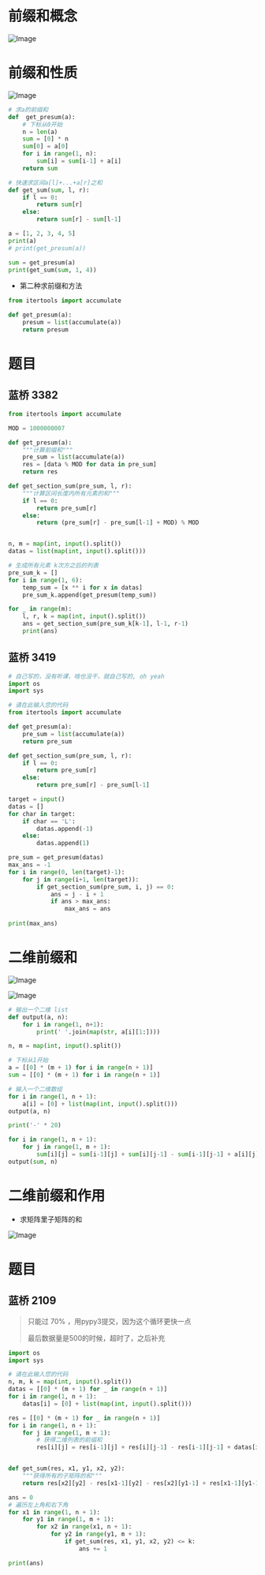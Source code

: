 # 前缀和概念

![Image](https://github.com/user-attachments/assets/4a214a37-1c52-4032-a834-71957e36ff9a)

# 前缀和性质

![Image](https://github.com/user-attachments/assets/4275db51-81c7-467d-9e86-6c6247273319)

```python
# 求a的前缀和
def  get_presum(a):
    # 下标从0开始
    n = len(a)
    sum = [0] * n
    sum[0] = a[0]
    for i in range(1, n):
        sum[i] = sum[i-1] + a[i]
    return sum

# 快速求区间a[l]+...+a[r]之和
def get_sum(sum, l, r):
    if l == 0:
        return sum[r]
    else:
        return sum[r] - sum[l-1]

a = [1, 2, 3, 4, 5]
print(a)
# print(get_presum(a))

sum = get_presum(a)
print(get_sum(sum, 1, 4))
```

- 第二种求前缀和方法

```python
from itertools import accumulate

def get_presum(a):
    presum = list(accumulate(a))
    return presum
```

# 题目

## 蓝桥 3382

```python
from itertools import accumulate

MOD = 1000000007

def get_presum(a):
    """计算前缀和"""
    pre_sum = list(accumulate(a))
    res = [data % MOD for data in pre_sum]
    return res

def get_section_sum(pre_sum, l, r):
    """计算区间长度内所有元素的和"""
    if l == 0:
        return pre_sum[r]
    else:
        return (pre_sum[r] - pre_sum[l-1] + MOD) % MOD


n, m = map(int, input().split())
datas = list(map(int, input().split()))

# 生成所有元素 k次方之后的列表  
pre_sum_k = []
for i in range(1, 6):
    temp_sum = [x ** i for x in datas]
    pre_sum_k.append(get_presum(temp_sum))

for _ in range(m):
    l, r, k = map(int, input().split())
    ans = get_section_sum(pre_sum_k[k-1], l-1, r-1)
    print(ans)

```

## 蓝桥 3419	

```python
# 自己写的，没有听课，啥也没干，就自己写的, oh yeah
import os
import sys

# 请在此输入您的代码
from itertools import accumulate

def get_presum(a):
    pre_sum = list(accumulate(a))
    return pre_sum

def get_section_sum(pre_sum, l, r):
    if l == 0:
        return pre_sum[r]
    else:
        return pre_sum[r] - pre_sum[l-1]

target = input()
datas = []
for char in target:
    if char == 'L':
        datas.append(-1)
    else:
        datas.append(1)

pre_sum = get_presum(datas)
max_ans = -1
for i in range(0, len(target)-1):
    for j in range(i+1, len(target)):
        if get_section_sum(pre_sum, i, j) == 0:
            ans = j - i + 1
            if ans > max_ans:
                max_ans = ans
                
print(max_ans)
```

# 二维前缀和

![Image](https://github.com/user-attachments/assets/e1c81ff4-2b96-4d9c-a205-538bc91c8b42)

![Image](https://github.com/user-attachments/assets/d1df0764-7cc2-4398-a337-f5224521d92a)

```python
# 输出一个二维 list
def output(a, n):
    for i in range(1, n+1):
        print(' '.join(map(str, a[i][1:])))

n, m = map(int, input().split())

# 下标从1开始
a = [[0] * (m + 1) for i in range(n + 1)]
sum = [[0] * (m + 1) for i in range(n + 1)]

# 输入一个二维数组
for i in range(1, n + 1):
    a[i] = [0] + list(map(int, input().split()))
output(a, n)

print('-' * 20)

for i in range(1, n + 1):
    for j in range(1, m + 1):
        sum[i][j] = sum[i-1][j] + sum[i][j-1] - sum[i-1][j-1] + a[i][j]
output(sum, n)
```

# 二维前缀和作用

- 求矩阵里子矩阵的和

![Image](https://github.com/user-attachments/assets/b1d3dd1b-8cf0-40cc-b6a3-7ee29bee8ac6)

# 题目

## 蓝桥 2109

> 只能过 70% ，用pypy3提交，因为这个循环更快一点
>
> 最后数据量是500的时候，超时了，之后补充

```python
import os
import sys

# 请在此输入您的代码
n, m, k = map(int, input().split())
datas = [[0] * (m + 1) for _ in range(n + 1)]
for i in range(1, n + 1):
    datas[i] = [0] + list(map(int, input().split()))

res = [[0] * (m + 1) for _ in range(n + 1)]
for i in range(1, n + 1):
    for j in range(1, m + 1):
        # 获得二维列表的前缀和
        res[i][j] = res[i-1][j] + res[i][j-1] - res[i-1][j-1] + datas[i][j]


def get_sum(res, x1, y1, x2, y2):
    """获得所有的子矩阵的和"""
    return res[x2][y2] - res[x1-1][y2] - res[x2][y1-1] + res[x1-1][y1-1]

ans = 0
# 遍历左上角和右下角
for x1 in range(1, n + 1):
    for y1 in range(1, m + 1):
        for x2 in range(x1, n + 1):
            for y2 in range(y1, m + 1):
                if get_sum(res, x1, y1, x2, y2) <= k:
                    ans += 1

print(ans)
```

